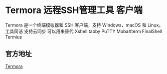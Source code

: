 # Termora 远程SSH管理工具 客户端

Termora 是一个终端模拟器和 SSH 客户端，支持 Windows，macOS 和 Linux。
工具简洁 支持云同步
可以用来替代 Xshell tabby PuTTY MobaXterm FinalShell Termius
## 官方地址

[Termora](https://github.com/TermoraDev/termora)

